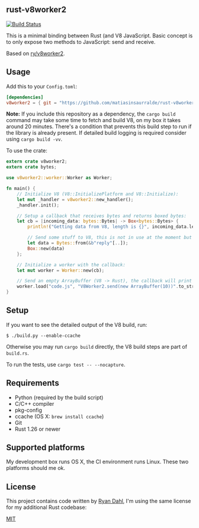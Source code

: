 ## rust-v8worker2

[![Build Status](https://travis-ci.org/matiasinsaurralde/rust-v8worker2.svg?branch=master)](https://travis-ci.org/matiasinsaurralde/rust-v8worker2)

This is a minimal binding between Rust (and V8 JavaScript. Basic concept is to only expose two methods to JavaScript: send and receive.

Based on [ry/v8worker2](https://github.com/ry/v8worker2).

## Usage

Add this to your `Config.toml`:
```toml
[dependencies]
v8worker2 = { git = "https://github.com/matiasinsaurralde/rust-v8worker2" }
```

**Note:** If you include this repository as a dependency, the `cargo build` command may take some time to fetch and build V8, on my box it takes around 20 minutes. There's a condition that prevents this build step to run if the library is already present. If detailed build logging is required consider using `cargo build -vv`.

To use the crate:

```rust
extern crate v8worker2;
extern crate bytes;

use v8worker2::worker::Worker as Worker;

fn main() {
    // Initialize V8 (V8::InitializePlatform and V8::Initialize):
    let mut _handler = v8worker2::new_handler();
    _handler.init();

    // Setup a callback that receives bytes and returns boxed bytes:
    let cb = |incoming_data: bytes::Bytes| -> Box<bytes::Bytes> {
        println!("Getting data from V8, length is {}", incoming_data.len());

        // Send some stuff to V8, this is not in use at the moment but we still require it:
        let data = Bytes::from(&b"reply"[..]);
        Box::new(data)
    };

    // Initialize a worker with the callback:
    let mut worker = Worker::new(cb);

    // Send an empty ArrayBuffer (V8 -> Rust), the callback will print the length of it:
    worker.load("code.js", "V8Worker2.send(new ArrayBuffer(10))".to_string());
}
```

## Setup

If you want to see the detailed output of the V8 build, run:
```
$ ./build.py --enable-ccache
```

Otherwise you may run `cargo build` directly, the V8 build steps are part of `build.rs`.

To run the tests, use `cargo test -- --nocapture`.

## Requirements

- Python (required by the build script)
- C/C++ compiler
- pkg-config
- ccache (OS X: `brew install ccache`)
- Git
- Rust 1.26 or newer

## Supported platforms

My development box runs OS X, the CI environment runs Linux. These two platforms should me ok.

## License

This project contains code written by [Ryan Dahl](https://github.com/ry), I'm using the same license for my additional Rust codebase: 

[MIT](LICENSE)